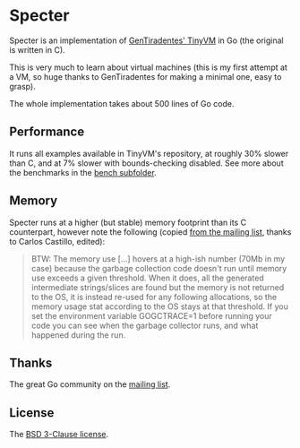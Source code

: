 # Specter

Specter is an implementation of [GenTiradentes' TinyVM][tvm] in Go (the original is written in C).

This is very much to learn about virtual machines (this is my first attempt at a VM, so huge thanks to GenTiradentes for making a minimal one, easy to grasp).

The whole implementation takes about 500 lines of Go code.

## Performance

It runs all examples available in TinyVM's repository, at roughly 30% slower than C, and at 7% slower with bounds-checking disabled. See more about the benchmarks in the [bench subfolder][bench].

## Memory

Specter runs at a higher (but stable) memory footprint than its C counterpart, however note the following (copied [from the mailing list][nuts], thanks to Carlos Castillo, edited):

> BTW: The memory use [...] hovers at a high-ish number (70Mb in my case) because the garbage collection code doesn't run until memory use exceeds a given threshold. When it does, all the generated intermediate strings/slices are found but the memory is not returned to the OS, it is instead re-used for any following allocations, so the memory usage stat according to the OS stays at that threshold. If you set the environment variable GOGCTRACE=1 before running your code you can see when the garbage collector runs, and what happened during the run.

## Thanks

The great Go community on the [mailing list][nuts].

## License

The [BSD 3-Clause license][bsd].

[bsd]: http://opensource.org/licenses/BSD-3-Clause
[tvm]: https://github.com/GenTiradentes/tinyvm
[bench]: https://github.com/mna/specter/tree/master/bench
[nuts]: https://groups.google.com/forum/#!topic/golang-nuts/XhK5tGUsZnQ
